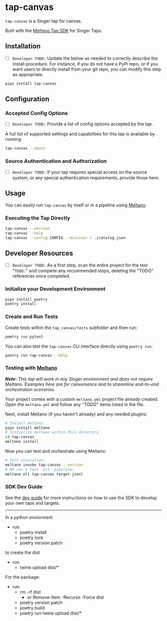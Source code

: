 # tap-canvas

`tap-canvas` is a Singer tap for canvas.

Built with the [Meltano Tap SDK](https://sdk.meltano.com) for Singer Taps.

## Installation

- [ ] `Developer TODO:` Update the below as needed to correctly describe the install procedure. For instance, if you do not have a PyPi repo, or if you want users to directly install from your git repo, you can modify this step as appropriate.

```bash
pipx install tap-canvas
```

## Configuration

### Accepted Config Options

- [ ] `Developer TODO:` Provide a list of config options accepted by the tap.

A full list of supported settings and capabilities for this
tap is available by running:

```bash
tap-canvas --about
```

### Source Authentication and Authorization

- [ ] `Developer TODO:` If your tap requires special access on the source system, or any special authentication requirements, provide those here.

## Usage

You can easily run `tap-canvas` by itself or in a pipeline using [Meltano](https://meltano.com/).

### Executing the Tap Directly

```bash
tap-canvas --version
tap-canvas --help
tap-canvas --config CONFIG --discover > ./catalog.json
```

## Developer Resources

- [ ] `Developer TODO:` As a first step, scan the entire project for the text "`TODO:`" and complete any recommended steps, deleting the "TODO" references once completed.

### Initialize your Development Environment

```bash
pipx install poetry
poetry install
```

### Create and Run Tests

Create tests within the `tap_canvas/tests` subfolder and
  then run:

```bash
poetry run pytest
```

You can also test the `tap-canvas` CLI interface directly using `poetry run`:

```bash
poetry run tap-canvas --help
```

### Testing with [Meltano](https://www.meltano.com)

_**Note:** This tap will work in any Singer environment and does not require Meltano.
Examples here are for convenience and to streamline end-to-end orchestration scenarios._

Your project comes with a custom `meltano.yml` project file already created. Open the `meltano.yml` and follow any _"TODO"_ items listed in
the file.

Next, install Meltano (if you haven't already) and any needed plugins:

```bash
# Install meltano
pipx install meltano
# Initialize meltano within this directory
cd tap-canvas
meltano install
```

Now you can test and orchestrate using Meltano:

```bash
# Test invocation:
meltano invoke tap-canvas --version
# OR run a test `elt` pipeline:
meltano elt tap-canvas target-jsonl
```

### SDK Dev Guide

See the [dev guide](https://sdk.meltano.com/en/latest/dev_guide.html) for more instructions on how to use the SDK to 
develop your own taps and targets.


----

In a python enviorment
- run 
  - poetry install
  - poetry lock
  - poetry version patch

to create the dist
- run
  - twine upload dist/*

For the package:
- run
  - rm -rf dist
    - or Remove-Item -Recurse -Force dist
  - poetry version patch
  - poetry build
  - poetry run twine upload dist/*

